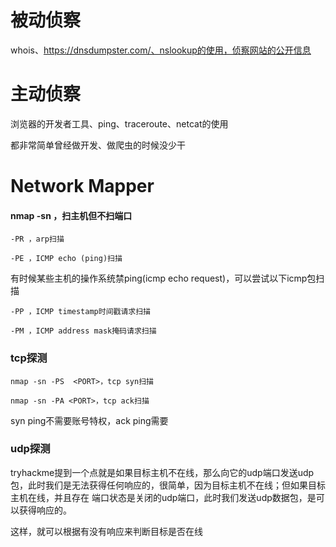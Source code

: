 # 被动侦察

whois、https://dnsdumpster.com/、nslookup的使用，侦察网站的公开信息

# 主动侦察

浏览器的开发者工具、ping、traceroute、netcat的使用



都非常简单曾经做开发、做爬虫的时候没少干



# Network Mapper

#### nmap -sn ，扫主机但不扫端口

    -PR ，arp扫描

    -PE ，ICMP echo (ping)扫描

有时候某些主机的操作系统禁ping(icmp echo request)，可以尝试以下icmp包扫描

    -PP ，ICMP timestamp时间戳请求扫描

    -PM ，ICMP address mask掩码请求扫描

### tcp探测

    nmap -sn -PS  <PORT>，tcp syn扫描

    nmap -sn -PA <PORT>，tcp ack扫描

syn ping不需要账号特权，ack ping需要

### udp探测

tryhackme提到一个点就是如果目标主机不在线，那么向它的udp端口发送udp包，此时我们是无法获得任何响应的，很简单，因为目标主机不在线；但如果目标主机在线，并且存在 端口状态是关闭的udp端口，此时我们发送udp数据包，是可以获得响应的。

这样，就可以根据有没有响应来判断目标是否在线


